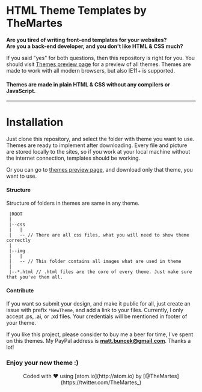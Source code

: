 # HTML Theme Templates by TheMartes
**Are you tired of writing front-end templates for your websites?**<br />
**Are you a back-end developer, and you don't like HTML & CSS much?**

If you said "yes" for both questions, then this repository is right for you. You should visit [Themes preview page](https://themes.themartes.com) for a preview of all themes. Themes are made to work with all modern browsers, but also IE11+ is supported.  

#### Themes are made in plain HTML & CSS without any compilers or JavaScript.

<hr>

# Installation
Just clone this repository, and select the folder with theme you want to use. Themes are ready to implement after downloading. Every file and picture are stored locally to the sites, so if you work at your local machine without the internet connection, templates should be working.

Or you can go to [themes preview page](https://themes.themartes.com), and download only that theme, you want to use.

#### Structure
Structure of folders in themes are same in any theme.
```
 |ROOT
 |
 |--css
 |   |
 |   -- // There are all css files, what you will need to show theme correctly
 |
 |--img
 |   |
 |   -- // This folder contains all images what are used in theme
 |
 |--*.html // .html files are the core of every theme. Just make sure that you've them all.
```

#### Contribute
If you want so submit your design, and make it public for all, just create an issue with prefix `*NewTheme`, and add a link to your files. Currently, I only accept .ps, .ai, or .xd files. Your credentials will be mentioned in footer of your theme.

If you like this project, please consider to buy me a beer for time, I've spent on this themes. My PayPal address is **matt.buncek@gmail.com**. Thanks a lot!

### **Enjoy your new theme :)**

<p align="center">Coded with &#x2764; using [atom.io](http://atom.io) by [@TheMartes](https://twitter.com/TheMartes_)</p>
